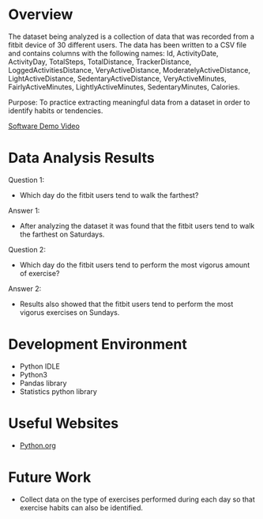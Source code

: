 # Overview

The dataset being analyzed is a collection of data that was recorded from a fitbit device of
30 different users. The data has been written to a CSV file and contains columns with the 
following names:
Id, ActivityDate, ActivityDay, TotalSteps, TotalDistance, TrackerDistance,
LoggedActivitiesDistance, VeryActiveDistance, ModeratelyActiveDistance,
LightActiveDistance, SedentaryActiveDistance, VeryActiveMinutes, FairlyActiveMinutes,
LightlyActiveMinutes, SedentaryMinutes, Calories.

Purpose:
To practice extracting meaningful data from a dataset in order to identify habits or tendencies.

[Software Demo Video](https://youtu.be/ow5ptl7Ys_c)

# Data Analysis Results

Question 1:
* Which day do the fitbit users tend to walk the farthest?

Answer 1:
* After analyzing the dataset it was found that the fitbit users tend to walk the farthest on Saturdays.


Question 2:
* Which day do the fitbit users tend to perform the most vigorus amount of exercise?

Answer 2:
* Results also showed that the fitbit users tend to perform the most vigorus exercises on Sundays.

# Development Environment

* Python IDLE
* Python3
* Pandas library
* Statistics python library

# Useful Websites

* [Python.org](https://docs.python.org/3/library/statistics.html)

# Future Work

* Collect data on the type of exercises performed during each day
  so that exercise habits can also be identified.
